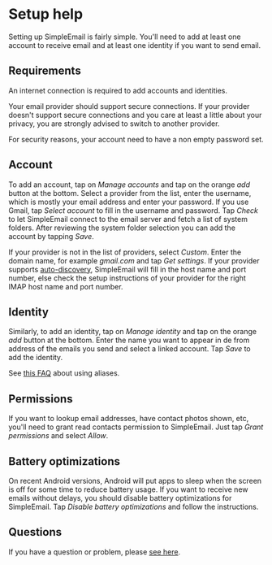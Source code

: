 # Setup help

Setting up SimpleEmail is fairly simple.
You'll need to add at least one account to receive email and at least one identity if you want to send email.

## Requirements

An internet connection is required to add accounts and identities.

Your email provider should support secure connections.
If your provider doesn't support secure connections and you care at least a little about your privacy,
you are strongly advised to switch to another provider.

For security reasons, your account need to have a non empty password set.

## Account

To add an account, tap on *Manage accounts* and tap on the orange *add* button at the bottom.
Select a provider from the list, enter the username, which is mostly your email address and enter your password.
If you use Gmail, tap *Select account* to fill in the username and password.
Tap *Check* to let SimpleEmail connect to the email server and fetch a list of system folders.
After reviewing the system folder selection you can add the account by tapping *Save*.

If your provider is not in the list of providers, select *Custom*.
Enter the domain name, for example *gmail.com* and tap *Get settings*.
If your provider supports [auto-discovery](https://tools.ietf.org/html/rfc6186), SimpleEmail will fill in the host name and port number,
else check the setup instructions of your provider for the right IMAP host name and port number.

## Identity

Similarly, to add an identity, tap on *Manage identity* and tap on the orange *add* button at the bottom.
Enter the name you want to appear in de from address of the emails you send and select a linked account.
Tap *Save* to add the identity.

See [this FAQ](https://framagit.org/dystopia-project/simple-email/blob/1fe638b880e9dfa8346d437e3b0c02036928cf03/docs/FAQ.md#what-are-identities) about using aliases.

## Permissions

If you want to lookup email addresses, have contact photos shown, etc, you'll need to grant read contacts permission to SimpleEmail.
Just tap *Grant permissions* and select *Allow*.

## Battery optimizations

On recent Android versions, Android will put apps to sleep when the screen is off for some time to reduce battery usage.
If you want to receive new emails without delays, you should disable battery optimizations for SimpleEmail.
Tap *Disable battery optimizations* and follow the instructions.

## Questions

If you have a question or problem, please [see here][faqs].

 [faqs]: https://framagit.org/dystopia-project/simple-email/blob/8f7296ddc2275471d4190df1dd55dee4025a5114/docs/FAQ.md
